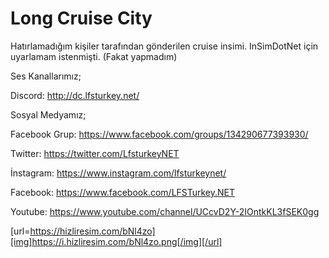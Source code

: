 # Long Cruise City
 
Hatırlamadığım kişiler tarafından gönderilen cruise insimi.
InSimDotNet için uyarlamam istenmişti. (Fakat yapmadım)

Ses Kanallarımız;

Discord: http://dc.lfsturkey.net/

Sosyal Medyamız;

Facebook Grup: https://www.facebook.com/groups/134290677393930/

Twitter: https://twitter.com/LfsturkeyNET

İnstagram: https://www.instagram.com/lfsturkeynet/

Facebook: https://www.facebook.com/LFSTurkey.NET

Youtube: https://www.youtube.com/channel/UCcvD2Y-2IOntkKL3fSEK0gg

[url=https://hizliresim.com/bNl4zo][img]https://i.hizliresim.com/bNl4zo.png[/img][/url]
